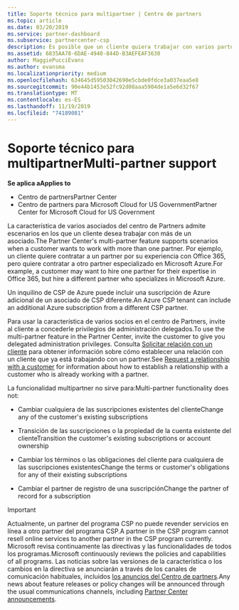 ```yaml
---
title: Soporte técnico para multipartner | Centro de partners
ms.topic: article
ms.date: 03/20/2019
ms.service: partner-dashboard
ms.subservice: partnercenter-csp
description: Es posible que un cliente quiera trabajar con varios partners especializados en distintos servicios en el programa Proveedor de soluciones en la nube.
ms.assetid: 6835AA78-6DAE-4940-844D-B3AEFEAF3630
author: MaggiePucciEvans
ms.author: evansma
ms.localizationpriority: medium
ms.openlocfilehash: 634645d59503042690e5cbde0fdce3a037eaa5e8
ms.sourcegitcommit: 90e44b1453e52fc92d08aaa5904de1a5e6d32f67
ms.translationtype: MT
ms.contentlocale: es-ES
ms.lasthandoff: 11/19/2019
ms.locfileid: "74189081"
---
```

# <a name="multi-partner-support"></a><span data-ttu-id="bb64b-103">Soporte técnico para multipartner</span><span class="sxs-lookup"><span data-stu-id="bb64b-103">Multi-partner support</span></span>

<span data-ttu-id="bb64b-104">**Se aplica a**</span><span class="sxs-lookup"><span data-stu-id="bb64b-104">**Applies to**</span></span>

-  <span data-ttu-id="bb64b-105">Centro de partners</span><span class="sxs-lookup"><span data-stu-id="bb64b-105">Partner Center</span></span>
-  <span data-ttu-id="bb64b-106">Centro de partners para Microsoft Cloud for US Government</span><span class="sxs-lookup"><span data-stu-id="bb64b-106">Partner Center for Microsoft Cloud for US Government</span></span>

<span data-ttu-id="bb64b-107">La característica de varios asociados del centro de Partners admite escenarios en los que un cliente desea trabajar con más de un asociado.</span><span class="sxs-lookup"><span data-stu-id="bb64b-107">The Partner Center's multi-partner feature supports scenarios when a customer wants to work with more than one partner.</span></span> <span data-ttu-id="bb64b-108">Por ejemplo, un cliente quiere contratar a un partner por su experiencia con Office 365, pero quiere contratar a otro partner especializado en Microsoft Azure.</span><span class="sxs-lookup"><span data-stu-id="bb64b-108">For example, a customer may want to hire one partner for their expertise in Office 365, but hire a different partner who specializes in Microsoft Azure.</span></span> 

<span data-ttu-id="bb64b-109">Un inquilino de CSP de Azure puede incluir una suscripción de Azure adicional de un asociado de CSP diferente.</span><span class="sxs-lookup"><span data-stu-id="bb64b-109">An Azure CSP tenant can include an additional Azure subscription from a different CSP partner.</span></span>

<span data-ttu-id="bb64b-110">Para usar la característica de varios socios en el centro de Partners, invite al cliente a concederle privilegios de administración delegados.</span><span class="sxs-lookup"><span data-stu-id="bb64b-110">To use the multi-partner feature in the Partner Center, invite the customer to give you delegated administration privileges.</span></span> <span data-ttu-id="bb64b-111">Consulta [Solicitar relación con un cliente](request-a-relationship-with-a-customer.md) para obtener información sobre cómo establecer una relación con un cliente que ya está trabajando con un partner.</span><span class="sxs-lookup"><span data-stu-id="bb64b-111">See [Request a relationship with a customer](request-a-relationship-with-a-customer.md) for information about how to establish a relationship with a customer who is already working with a partner.</span></span>

<span data-ttu-id="bb64b-112">La funcionalidad multipartner no sirve para:</span><span class="sxs-lookup"><span data-stu-id="bb64b-112">Multi-partner functionality does not:</span></span>

- <span data-ttu-id="bb64b-113">Cambiar cualquiera de las suscripciones existentes del cliente</span><span class="sxs-lookup"><span data-stu-id="bb64b-113">Change any of the customer's existing subscriptions</span></span>

- <span data-ttu-id="bb64b-114">Transición de las suscripciones o la propiedad de la cuenta existente del cliente</span><span class="sxs-lookup"><span data-stu-id="bb64b-114">Transition the customer's existing subscriptions or account ownership</span></span>

- <span data-ttu-id="bb64b-115">Cambiar los términos o las obligaciones del cliente para cualquiera de las suscripciones existentes</span><span class="sxs-lookup"><span data-stu-id="bb64b-115">Change the terms or customer's obligations for any of their existing subscriptions</span></span>

- <span data-ttu-id="bb64b-116">Cambiar el partner de registro de una suscripción</span><span class="sxs-lookup"><span data-stu-id="bb64b-116">Change the partner of record for a subscription</span></span>

> [!IMPORTANT]  
> <span data-ttu-id="bb64b-117">Actualmente, un partner del programa CSP no puede revender servicios en línea a otro partner del programa CSP.</span><span class="sxs-lookup"><span data-stu-id="bb64b-117">A partner in the CSP program cannot resell online services to another partner in the CSP program currently.</span></span> <span data-ttu-id="bb64b-118">Microsoft revisa continuamente las directivas y las funcionalidades de todos los programas.</span><span class="sxs-lookup"><span data-stu-id="bb64b-118">Microsoft continuously reviews the policies and capabilities of all programs.</span></span> <span data-ttu-id="bb64b-119">Las noticias sobre las versiones de la característica o los cambios en la directiva se anunciarán a través de los canales de comunicación habituales, incluidos [los anuncios del Centro de partners](https://partner.microsoft.com/pcv/announcements).</span><span class="sxs-lookup"><span data-stu-id="bb64b-119">Any news about feature releases or policy changes will be announced through the usual communications channels, including [Partner Center announcements](https://partner.microsoft.com/pcv/announcements).</span></span>






